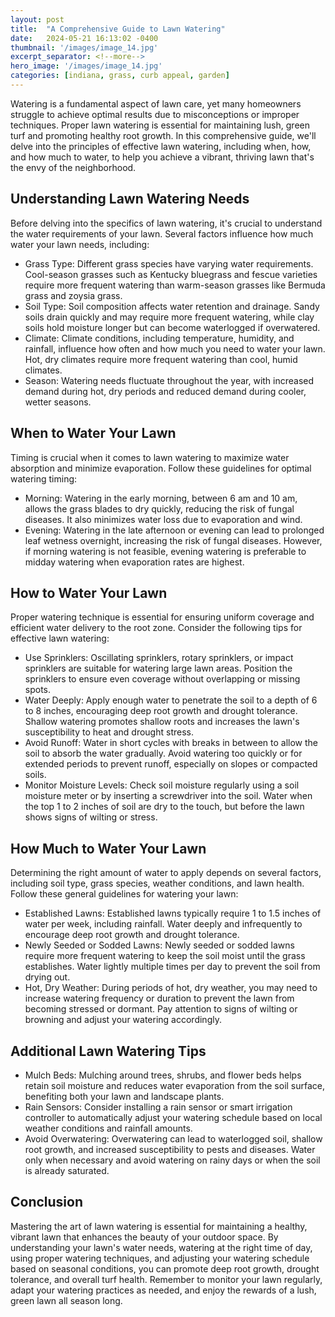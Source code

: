 ```yaml
---
layout: post
title:  "A Comprehensive Guide to Lawn Watering"
date:   2024-05-21 16:13:02 -0400
thumbnail: '/images/image_14.jpg'
excerpt_separator: <!--more-->
hero_image: '/images/image_14.jpg'
categories: [indiana, grass, curb appeal, garden]
---
```

Watering is a fundamental aspect of lawn care, yet many homeowners struggle to achieve optimal results due to misconceptions or improper techniques. <!--more-->Proper lawn watering is essential for maintaining lush, green turf and promoting healthy root growth. In this comprehensive guide, we'll delve into the principles of effective lawn watering, including when, how, and how much to water, to help you achieve a vibrant, thriving lawn that's the envy of the neighborhood.

## Understanding Lawn Watering Needs
Before delving into the specifics of lawn watering, it's crucial to understand the water requirements of your lawn. Several factors influence how much water your lawn needs, including:
* Grass Type: Different grass species have varying water requirements. Cool-season grasses such as Kentucky bluegrass and fescue varieties require more frequent watering than warm-season grasses like Bermuda grass and zoysia grass.
* Soil Type: Soil composition affects water retention and drainage. Sandy soils drain quickly and may require more frequent watering, while clay soils hold moisture longer but can become waterlogged if overwatered.
* Climate: Climate conditions, including temperature, humidity, and rainfall, influence how often and how much you need to water your lawn. Hot, dry climates require more frequent watering than cool, humid climates.
* Season: Watering needs fluctuate throughout the year, with increased demand during hot, dry periods and reduced demand during cooler, wetter seasons.

## When to Water Your Lawn
Timing is crucial when it comes to lawn watering to maximize water absorption and minimize evaporation. Follow these guidelines for optimal watering timing:
* Morning: Watering in the early morning, between 6 am and 10 am, allows the grass blades to dry quickly, reducing the risk of fungal diseases. It also minimizes water loss due to evaporation and wind.
* Evening: Watering in the late afternoon or evening can lead to prolonged leaf wetness overnight, increasing the risk of fungal diseases. However, if morning watering is not feasible, evening watering is preferable to midday watering when evaporation rates are highest.

## How to Water Your Lawn
Proper watering technique is essential for ensuring uniform coverage and efficient water delivery to the root zone. Consider the following tips for effective lawn watering:
* Use Sprinklers: Oscillating sprinklers, rotary sprinklers, or impact sprinklers are suitable for watering large lawn areas. Position the sprinklers to ensure even coverage without overlapping or missing spots.
* Water Deeply: Apply enough water to penetrate the soil to a depth of 6 to 8 inches, encouraging deep root growth and drought tolerance. Shallow watering promotes shallow roots and increases the lawn's susceptibility to heat and drought stress.
* Avoid Runoff: Water in short cycles with breaks in between to allow the soil to absorb the water gradually. Avoid watering too quickly or for extended periods to prevent runoff, especially on slopes or compacted soils.
* Monitor Moisture Levels: Check soil moisture regularly using a soil moisture meter or by inserting a screwdriver into the soil. Water when the top 1 to 2 inches of soil are dry to the touch, but before the lawn shows signs of wilting or stress.

## How Much to Water Your Lawn
Determining the right amount of water to apply depends on several factors, including soil type, grass species, weather conditions, and lawn health. Follow these general guidelines for watering your lawn:
* Established Lawns: Established lawns typically require 1 to 1.5 inches of water per week, including rainfall. Water deeply and infrequently to encourage deep root growth and drought tolerance.
* Newly Seeded or Sodded Lawns: Newly seeded or sodded lawns require more frequent watering to keep the soil moist until the grass establishes. Water lightly multiple times per day to prevent the soil from drying out.
* Hot, Dry Weather: During periods of hot, dry weather, you may need to increase watering frequency or duration to prevent the lawn from becoming stressed or dormant. Pay attention to signs of wilting or browning and adjust your watering accordingly.

## Additional Lawn Watering Tips
* Mulch Beds: Mulching around trees, shrubs, and flower beds helps retain soil moisture and reduces water evaporation from the soil surface, benefiting both your lawn and landscape plants.
* Rain Sensors: Consider installing a rain sensor or smart irrigation controller to automatically adjust your watering schedule based on local weather conditions and rainfall amounts.
* Avoid Overwatering: Overwatering can lead to waterlogged soil, shallow root growth, and increased susceptibility to pests and diseases. Water only when necessary and avoid watering on rainy days or when the soil is already saturated.

## Conclusion
Mastering the art of lawn watering is essential for maintaining a healthy, vibrant lawn that enhances the beauty of your outdoor space. By understanding your lawn's water needs, watering at the right time of day, using proper watering techniques, and adjusting your watering schedule based on seasonal conditions, you can promote deep root growth, drought tolerance, and overall turf health. Remember to monitor your lawn regularly, adapt your watering practices as needed, and enjoy the rewards of a lush, green lawn all season long.


